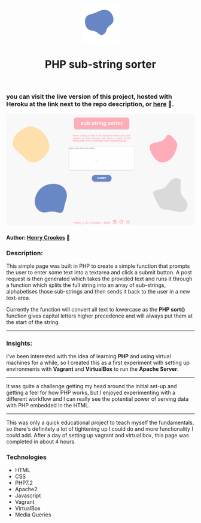 <p align="center"><img  width="100"src="/stuff/blob.svg"/></p>

<h1 align="center">PHP sub-string sorter</h1>
<br>

<h3> you can visit the live version of this project, hosted with Heroku at the link next to the repo description, or <a style="text-decoration: underline"href="https://hjec-php-sorter.herokuapp.com/">here</a> 📁.

<p align="center"><img src="/stuff/sorter.gif"/></p>

#### Author: [Henry Crookes](http:/github.com/hjec) :cowboy_hat_face:

### Description:

This simple page was built in PHP to create a simple function that prompts the user to enter some text into a textarea and click a submit button. A post request is then generated which takes the provided text and runs it through a function which splits the full string into an array of sub-strings, alphabetises those sub-strings and then sends it back to the user in a new text-area.

Currently the function will convert all text to lowercase as the <strong>PHP sort()</strong> function gives capital letters higher precedence and will always put them at the start of the string.

---

### Insights:

I've been interested with the idea of learning <strong>PHP</strong> and using virtual machines for a while, so I created this as a first experiment with setting up environments with <strong>Vagrant</strong> and <strong>VirtualBox</strong> to run the <strong>Apache Server</strong>.

---

It was quite a challenge getting my head around the initial set-up and getting a feel for how PHP works, but I enjoyed experimenting with a different workflow and I can really see the potential power of serving data with PHP embedded in the HTML.

---

This was only a quick educational project to teach myself the fundamentals, so there's definitely a lot of tightening up I could do and more functionality I could add. After a day of setting up vagrant and virtual box, this page was completed in about 4 hours.

### Technologies

- HTML
- CSS
- PHP7.2
- Apache2
- Javascript
- Vagrant
- VirtualBox
- Media Queries

